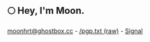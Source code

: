 ## 🌕 Hey, I'm Moon.

<html>
<a href="mailto:moonhrt@ghostbox.cc">moonhrt@ghostbox.cc</a>
-
<a href="https://raw.githubusercontent.com/Moony8434/Moony8434/refs/heads/main/pgp.txt">/pgp.txt (raw)</a>
-
<a href="https://signal.me/#eu/9WPDK3FWBqTzyqcJXb6LlSsFIsQn3FmARkHDYIjKpIoe9GLqRNBBtr5Kq9xfnPCn">Signal</a>
</html>
